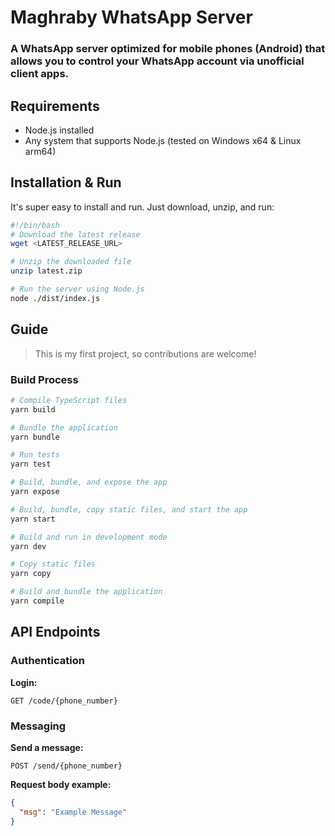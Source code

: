 # Maghraby WhatsApp Server

### A WhatsApp server optimized for mobile phones (Android) that allows you to control your WhatsApp account via unofficial client apps.

## Requirements

- Node.js installed
- Any system that supports Node.js (tested on Windows x64 & Linux arm64)

## Installation & Run

It's super easy to install and run. Just download, unzip, and run:

```bash
#!/bin/bash
# Download the latest release
wget <LATEST_RELEASE_URL>

# Unzip the downloaded file
unzip latest.zip

# Run the server using Node.js
node ./dist/index.js
```

## Guide

> This is my first project, so contributions are welcome!

### Build Process

```bash
# Compile TypeScript files
yarn build

# Bundle the application
yarn bundle

# Run tests
yarn test

# Build, bundle, and expose the app
yarn expose

# Build, bundle, copy static files, and start the app
yarn start

# Build and run in development mode
yarn dev

# Copy static files
yarn copy

# Build and bundle the application
yarn compile
```

## API Endpoints

### Authentication

**Login:**

```http
GET /code/{phone_number}
```

### Messaging

**Send a message:**

```http
POST /send/{phone_number}
```

**Request body example:**

```json
{
  "msg": "Example Message"
}
```

